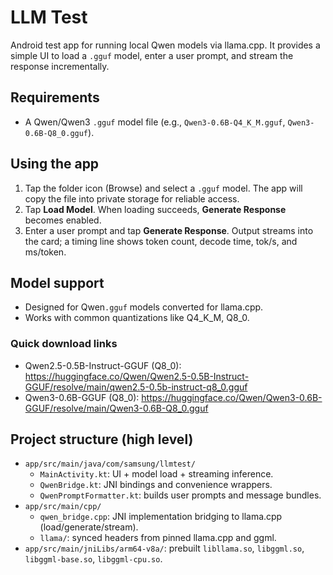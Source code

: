 # LLM Test

Android test app for running local Qwen models via llama.cpp. It provides a simple UI to load a `.gguf` model, enter a user prompt, and stream the response incrementally.


## Requirements
- A Qwen/Qwen3 `.gguf` model file (e.g., `Qwen3-0.6B-Q4_K_M.gguf`, `Qwen3-0.6B-Q8_0.gguf`).


## Using the app

1. Tap the folder icon (Browse) and select a `.gguf` model. The app will copy the file into private storage for reliable access.
2. Tap **Load Model**. When loading succeeds, **Generate Response** becomes enabled.
3. Enter a user prompt and tap **Generate Response**. Output streams into the card; a timing line shows token count, decode time, tok/s, and ms/token.


## Model support

- Designed for Qwen`.gguf` models converted for llama.cpp.
- Works with common quantizations like Q4_K_M, Q8_0.

### Quick download links

- Qwen2.5-0.5B-Instruct-GGUF (Q8_0):
  https://huggingface.co/Qwen/Qwen2.5-0.5B-Instruct-GGUF/resolve/main/qwen2.5-0.5b-instruct-q8_0.gguf
- Qwen3-0.6B-GGUF (Q8_0):
  https://huggingface.co/Qwen/Qwen3-0.6B-GGUF/resolve/main/Qwen3-0.6B-Q8_0.gguf


## Project structure (high level)

- `app/src/main/java/com/samsung/llmtest/`
  - `MainActivity.kt`: UI + model load + streaming inference.
  - `QwenBridge.kt`: JNI bindings and convenience wrappers.
  - `QwenPromptFormatter.kt`: builds user prompts and message bundles.
- `app/src/main/cpp/`
  - `qwen_bridge.cpp`: JNI implementation bridging to llama.cpp (load/generate/stream).
  - `llama/`: synced headers from pinned llama.cpp and ggml.
- `app/src/main/jniLibs/arm64-v8a/`: prebuilt `libllama.so`, `libggml.so`, `libggml-base.so`, `libggml-cpu.so`.
